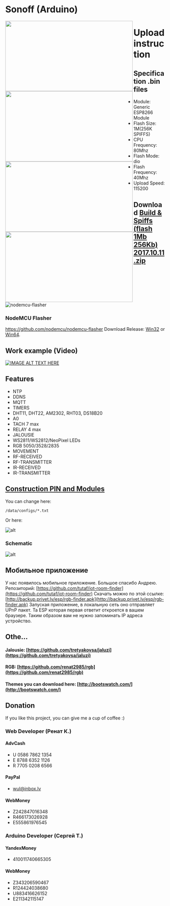 # Sonoff (Arduino)

<a href="https://raw.githubusercontent.com/tretyakovsa/Sonoff_WiFi_switch/master/tutorial/screen1.png"><img src="https://raw.githubusercontent.com/tretyakovsa/Sonoff_WiFi_switch/master/tutorial/screen1.png" align="left" height="220" width="400" ></a>
<a href="https://raw.githubusercontent.com/tretyakovsa/Sonoff_WiFi_switch/master/tutorial/screen2.png"><img src="https://raw.githubusercontent.com/tretyakovsa/Sonoff_WiFi_switch/master/tutorial/screen2.png" align="left" height="220" width="400" ></a>
<a href="https://raw.githubusercontent.com/tretyakovsa/Sonoff_WiFi_switch/master/tutorial/screen3.png"><img src="https://raw.githubusercontent.com/tretyakovsa/Sonoff_WiFi_switch/master/tutorial/screen3.png" align="left" height="220" width="400" ></a>
<a href="https://raw.githubusercontent.com/tretyakovsa/Sonoff_WiFi_switch/master/tutorial/screen4.png"><img src="https://raw.githubusercontent.com/tretyakovsa/Sonoff_WiFi_switch/master/tutorial/screen4.png" align="left" height="220" width="400" ></a>


# Upload instruction

## Specification .bin files
  -  Module: Generic ESP8266 Module
  -  Flash Size: 1M(256K SPIFFS)
  -  CPU Frequency: 80Mhz
  -  Flash Mode: dio
  -  Flash Frequency: 40Mhz
  -  Upload Speed: 115200

## Download [Build & Spiffs (flash 1Mb 256Kb) 2017.10.11.zip](https://github.com/tretyakovsa/Sonoff_WiFi_switch/files/1378146/Build.Spiffs.flash.1Mb.256Kb.2017.10.11.zip)

![nodemcu-flasher](https://raw.githubusercontent.com/tretyakovsa/Sonoff_WiFi_switch/master/tutorial/nodemcu-flasher.png)
### NodeMCU Flasher
https://github.com/nodemcu/nodemcu-flasher
Download Release: [Win32](https://github.com/nodemcu/nodemcu-flasher/blob/master/Win32/Release/ESP8266Flasher.exe) or [Win64](https://github.com/nodemcu/nodemcu-flasher/blob/master/Win64/Release/ESP8266Flasher.exe).


## Work example (Video)

[![IMAGE ALT TEXT HERE](https://img.youtube.com/vi/rNLlpkg2BGI/0.jpg)](https://www.youtube.com/playlist?list=PL6NJTNxbvy-IPTDQk8XjTV41oRrFafrRi)


## Features
- NTP
- DDNS
- MQTT
- TIMERS
- DHT11, DHT22, AM2302, RHT03, DS18B20
- A0
- TACH 7 max
- RELAY 4 max
- JALOUSIE
- WS2811/WS2812/NeoPixel LEDs
- RGB 5050/3528/2835
- MOVEMENT
- RF-RECEIVED
- RF-TRANSMITTER
- IR-RECEIVED
- IR-TRANSMITTER

## [Construction PIN and Modules](https://github.com/tretyakovsa/Sonoff_WiFi_switch/blob/master/data/configs)

You can change here:
```
/data/configs/*.txt
```

Or here:

![alt](https://raw.githubusercontent.com/tretyakovsa/Sonoff_WiFi_switch/master/tutorial/pins-edit.gif)

### Schematic

![alt](https://raw.githubusercontent.com/tretyakovsa/Sonoff_WiFi_switch/master/tutorial/sonoff.jpg)


## Мобильное приложение

У нас появилось мобильное приложение. Большое спасибо Андрею.
Репозиторий: [https://github.com/tutaf/iot-room-finder](https://github.com/tutaf/iot-room-finder)
Скачать можно по этой ссылке: [http://backup.privet.lv/esp/rgb-finder.apk](http://backup.privet.lv/esp/rgb-finder.apk)
Запуская приложение, в локальную сеть оно отправляет UPnP пакет. Та ESP которая первая ответит откроется в вашем браузере. Таким образом вам не нужно запоминать IP адреса устройство.


## Othe...

#### Jalousie: [https://github.com/tretyakovsa/jaluzi](https://github.com/tretyakovsa/jaluzi)

#### RGB: [https://github.com/renat2985/rgb](https://github.com/renat2985/rgb)


#### Themes you can download here: [http://bootswatch.com/](http://bootswatch.com/)


## Donation

If you like this project, you can give me a cup of coffee :)


### Web Developer (Ренат К.)
#### AdvCash

- U 0586 7862 1354
- E 8788 6352 1126
- R 7705 0208 6566

#### PayPal

- [wul@inbox.lv](https://www.paypal.me/renat2985/5)

#### WebMoney

- Z242847016348
- R466173026928
- E555861976545

### Arduino Developer (Сергей Т.)

#### YandexMoney

- 410011740665305

#### WebMoney

- Z343206590467
- R124424038680
- U883416626152
- E211342115147
